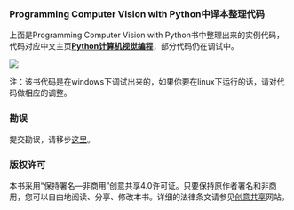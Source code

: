 ### Programming Computer Vision with Python中译本整理代码

上面是Programming Computer Vision with Python书中整理出来的实例代码，代码对应中文主页[**Python计算机视觉编程**](http://yongyuan.name/pcvwithpython/)，部分代码仍在调试中。

![](http://willard-yuan.github.io/pcvwithpython/assets/images/cover.png)

注：该书代码是在windows下调试出来的，如果你要在linux下运行的话，请对代码做相应的调整。

### 勘误
提交勘误，请移步[这里](http://www.ituring.com.cn/book/1349)。

### 版权许可

本书采用“保持署名—非商用”创意共享4.0许可证。只要保持原作者署名和非商用，您可以自由地阅读、分享、修改本书。详细的法律条文请参见[创意共享](http://creativecommons.org/licenses/by-nc/4.0/)网站。
